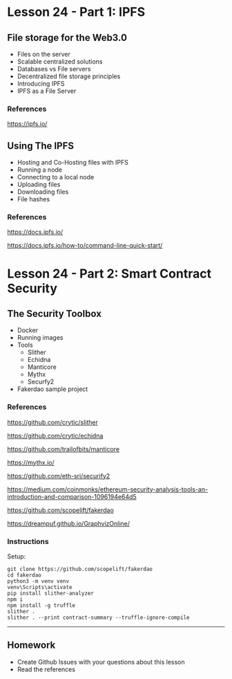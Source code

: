 # Lesson 24 - Part 1: IPFS

## File storage for the Web3.0

* Files on the server
* Scalable centralized solutions
* Databases vs File servers
* Decentralized file storage principles
* Introducing IPFS
* IPFS as a File Server

### References

<https://ipfs.io/>

## Using The IPFS

* Hosting and Co-Hosting files with IPFS
* Running a node
* Connecting to a local node
* Uploading files
* Downloading files
* File hashes

### References

<https://docs.ipfs.io/>

<https://docs.ipfs.io/how-to/command-line-quick-start/>

# Lesson 24 - Part 2: Smart Contract Security

## The Security Toolbox

* Docker
* Running images
* Tools
  * Slither
  * Echidna
  * Manticore
  * Mythx
  * Securfy2
* Fakerdao sample project

### References

<https://github.com/crytic/slither>

<https://github.com/crytic/echidna>

<https://github.com/trailofbits/manticore>

<https://mythx.io/>

<https://github.com/eth-sri/securify2>

<https://medium.com/coinmonks/ethereum-security-analysis-tools-an-introduction-and-comparison-1096194e64d5>

<https://github.com/scopelift/fakerdao>

<https://dreampuf.github.io/GraphvizOnline/>

### Instructions

Setup:

    git clone https://github.com/scopelift/fakerdao
    cd fakerdao
    python3 -m venv venv
    venv\Scripts\activate
    pip install slither-analyzer
    npm i
    npm install -g truffle
    slither .
    slither . --print contract-summary --truffle-ignore-compile

---

## Homework

* Create Github Issues with your questions about this lesson
* Read the references